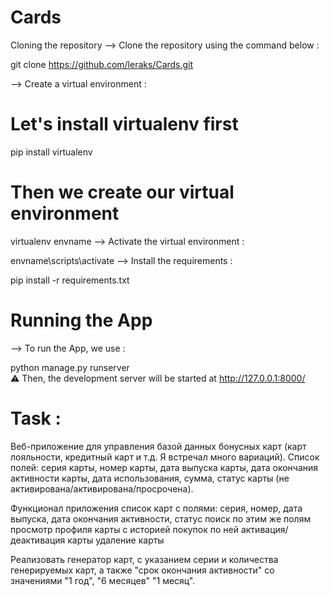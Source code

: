 # Cards
Cloning the repository
--> Clone the repository using the command below :

git clone https://github.com/leraks/Cards.git


--> Create a virtual environment :

# Let's install virtualenv first
pip install virtualenv

# Then we create our virtual environment
virtualenv envname
--> Activate the virtual environment :

envname\scripts\activate
--> Install the requirements :

pip install -r requirements.txt


# Running the App
--> To run the App, we use :

python manage.py runserver <br>
⚠ Then, the development server will be started at http://127.0.0.1:8000/

# Task :
Веб-приложение для управления базой данных бонусных карт (карт лояльности, кредитный карт и т.д. Я встречал много вариаций).
Список полей: серия карты, номер карты, дата выпуска карты, дата окончания активности карты, дата использования, сумма, статус карты (не активирована/активирована/просрочена).

Функционал приложения
список карт с полями: серия, номер, дата выпуска, дата окончания активности, статус поиск по этим же полям
просмотр профиля карты с историей покупок по ней
активация/деактивация карты
удаление карты

Реализовать генератор карт, с указанием серии и количества генерируемых карт, а также "срок окончания активности" со значениями "1 год", "6 месяцев" "1 месяц". 
